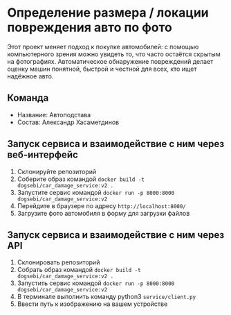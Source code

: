 # Определение размера / локации повреждения авто по фото
Этот проект меняет подход к покупке автомобилей: с помощью компьютерного зрения можно увидеть то, что часто остаётся скрытым на фотографиях. Автоматическое обнаружение повреждений делает оценку машин понятной, быстрой и честной для всех, кто ищет надёжное авто.
## Команда
 - Название: Автоподстава
 - Состав: Александр Хасаметдинов
## Запуск сервиса и взаимодействие с ним через веб-интерфейс
 1. Склонируйте репозиторий
 2. Соберите образ командой `docker build -t dogsebi/car_damage_service:v2 .`
 3. Запустите сервис командой `docker run -p 8000:8000 dogsebi/car_damage_service:v2`
 4. Перейдите в браузере по адресу `http://localhost:8000/`
 5. Загрузите фото автомобиля в форму для загрузки файлов
## Запуск сервиса и взаимодействие с ним через API
 1. Склонировать репозиторий
 2. Собрать образ командой `docker build -t dogsebi/car_damage_service:v2 .`
 3. Запустить сервис командой `docker run -p 8000:8000 dogsebi/car_damage_service:v2`
 4. В терминале выполнить команду python3 `service/client.py`
 5. Ввести путь к изображению на вашем устройстве